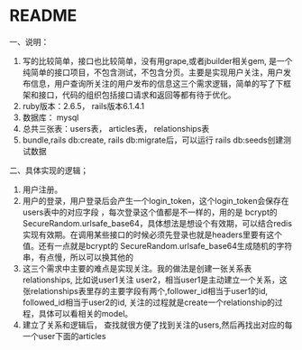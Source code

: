 # README

一、说明：
1. 写的比较简单，接口也比较简单，没有用grape,或者jbuilder相关gem, 是一个纯简单的接口项目，不包含测试，不包含分页。主要是实现用户关注，用户发布信息，用户查询所关注的用户发布的信息这三个需求逻辑，简单的写了下框架和接口，代码的组织包括接口请求和返回等都有待于优化。
2. ruby版本：2.6.5， rails版本6.1.4.1
3. 数据库： mysql 
4. 总共三张表：users表， articles表， relationships表
5. bundle,rails db:create, rails db:migrate后，可以运行 rails db:seeds创建测试数据

二、具体实现的逻辑；
1. 用户注册。
2. 用户的登录，用户登录后会产生一个login_token，这个login_token会保存在users表中的对应字段 ，每次登录这个值都是不一样的，用的是 bcrypt的 SecureRandom.urlsafe_base64，具体想法是想设个有效期，可以结合redis实现有效期。在调用某些接口的时候必须先登录也就是headers里要有这个值。还有一点就是bcrypt的 SecureRandom.urlsafe_base64生成随机的字符串，有点慢，所以可以换其他的
3. 这三个需求中主要的难点是实现关注。我的做法是创建一张关系表 relationships, 比如说user1关注 user2，相当user1是主动建立一个关系，这张relationships表里存的主要字段有两个,follower_id相当于user1的id, followed_id相当于user2的id, 关注的过程就是create一个relationship的过程，具体可以看相关的model。
4. 建立了关系和逻辑后， 查找就很方便了找到关注的users,然后再找出对应的每一个user下面的articles

